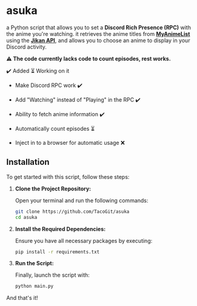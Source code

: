 # asuka

a Python script that allows you to set a **Discord Rich Presence (RPC)** with the anime you're watching. it retrieves the anime titles from [**MyAnimeList**](https://myanimelist.net) using the [**Jikan API**](https://pypi.org/project/jikanpy/), and allows you to choose an anime to display in your Discord activity.

**⚠️ The code currently lacks code to count episodes, rest works.**


✔️ Added ⏳ Working on it
* Make Discord RPC work ✔️

* Add "Watching" instead of "Playing" in the RPC ✔️

* Ability to fetch anime information ✔️

* Automatically count episodes ⏳

* Inject in to a browser for automatic usage ❌

## Installation

To get started with this script, follow these steps:

1. **Clone the Project Repository:**

   Open your terminal and run the following commands:
   ```bash
   git clone https://github.com/TacoGit/asuka
   cd asuka
   ```

2. **Install the Required Dependencies:**

   Ensure you have all necessary packages by executing:
   ```bash
   pip install -r requirements.txt
   ```

3. **Run the Script:**

   Finally, launch the script with:
   ```bash
   python main.py
   ```

And that's it!


